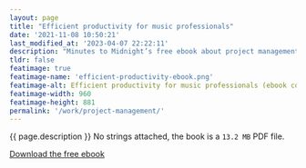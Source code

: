 ```yaml
---
layout: page
title: "Efficient productivity for music professionals"
date: '2021-11-08 10:50:21'
last_modified_at: '2023-04-07 22:22:11'
description: "Minutes to Midnight’s free ebook about project management in the music industry, based on a real-life album production."
tldr: false
featimage: true
featimage-name: 'efficient-productivity-ebook.png'
featimage-alt: Efficient productivity for music professionals (ebook cover)
featimage-width: 960
featimage-height: 881
permalink: '/work/project-management/'
---
```

{{ page.description }}
No strings attached, the book is a `13.2 MB` PDF file.

<a class="button" href="{{ site.url }}/assets/files/minutes-to-midnight_efficient-productivity-for-music-professionals.pdf"><span class="big">Download the free ebook</span></a>